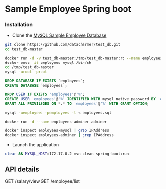 # Sample Employee Spring boot

### Installation
* Clone the [MySQL Sample Employee Database](https://dev.mysql.com/doc/employee/en/employees-installation.html)
```sh
git clone https://github.com/datacharmer/test_db.git
cd test_db-master

docker run -d -v test_db-master:/tmp/test_db-master:ro --name employees-mysql -e MYSQL_ROOT_PASSWORD=root mysql:8.0
docker exec -it employees-mysql /bin/sh
cd /tmp/test_db-master
mysql -uroot -proot
```
```sql
DROP DATABASE IF EXISTS `employees`;
CREATE DATABASE `employees`;

DROP USER IF EXISTS 'employees'@'%';
CREATE USER 'employees'@'%' IDENTIFIED WITH mysql_native_password BY 'employees';
GRANT ALL PRIVILEGES ON *.* TO 'employees'@'%' WITH GRANT OPTION;
```
```sh
mysql -uemployees -pemployees -t < employees.sql

docker run -d --name employees-adminer adminer

docker inspect employees-mysql | grep IPAddress
docker inspect employees-adminer | grep IPAddress
```

- Launch the application

```sh
clear && MYSQL_HOST=172.17.0.2 mvn clean spring-boot:run
```
## API details

GET /salary/view
GET /employee/list
